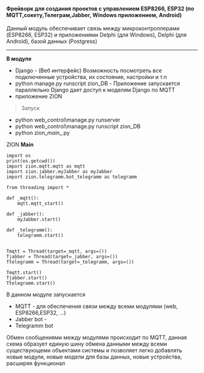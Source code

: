 #### Фрейворк для создания проектов с управлением ESP8266, ESP32 (по MQTT,сокету,Teлеграм,Jabber, Windows приложением, Android) 
Данный модуль обеспечивает связь между микроконтроллерами (ESP8266, ESP32) и приложениями Delphi (для Windows), Delphi (для Android), базой данных (Postgress) 

___

**В модуле** 
   + Django - (Веб интерфейс) Возможность посмотреть все подключенные устройства, их состояние, настройки и т.п
   + python manage.py runscript zion_DB - Приложение запускается параллельно Django дает доступ к моделям Django по MQTT
   + приложение ZION

> Запуск
+ python web_control\manage.py runserver
+ python web_control\manage.py runscript zion_DB
+ python zion\__main__.py

   
ZION __Main__
```
import os
print(os.getcwd())
import zion.mqtt.mqtt as mqtt
import zion.jabber.myJabber as myJabber
import zion.telegramm.bot_telegramm as telegramm

from threading import *

def _mqtt():
    mqtt.mqtt_start()

def _jabber():
    myJabber.start()

def _telegramm():
    telegramm.start()


Tmqtt = Thread(target=_mqtt, args=())
Tjabber = Thread(target=_jabber, args=())
Ttelegramm = Thread(target=_telegramm, args=())

Tmqtt.start()
Tjabber.start()
Ttelegramm.start()

```


В данном модуле запускается 
   + MQTT - для обеспечения связи между всеми модулями (web, ESP8266,ESP32, ...) 
   + Jabber bot - 
   + Telegramm bot
    
    
Обмен сообщениями между модулями происходит по MQTT, данная схема образует единую шину обмена данными между всеми существующеми объектами системы  и позволяет
легко добавлять новые модули, новые модели для базы данных, новые устройства, расширяя функционал
